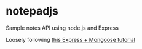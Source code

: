 # notepadjs
Sample notes API using node.js and Express

Loosely following [this Express + Mongoose tutorial](https://scotch.io/tutorials/build-a-restful-api-using-node-and-express-4)
